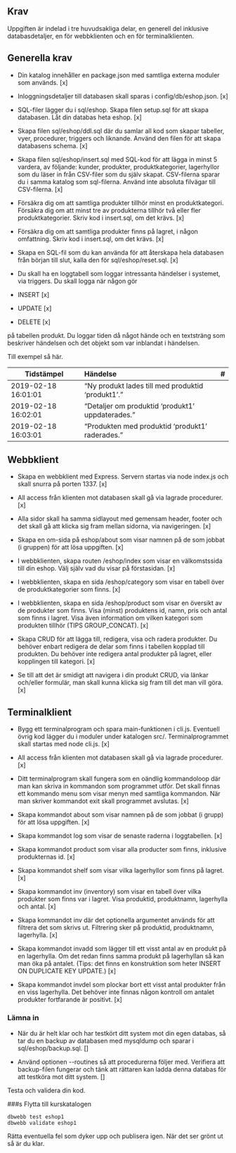 ## Krav
Uppgiften är indelad i tre huvudsakliga delar, en generell del inklusive databasdetaljer, en för webbklienten och en för terminalklienten.

## Generella krav

- Din katalog innehåller en package.json med samtliga externa moduler som används. [x]

- Inloggningsdetaljer till databasen skall sparas i config/db/eshop.json. [x]

- SQL-filer lägger du i sql/eshop. Skapa filen setup.sql för att skapa databasen. Låt din databas heta eshop. [x]

- Skapa filen sql/eshop/ddl.sql där du samlar all kod som skapar tabeller, vyer, procedurer, triggers och liknande. Använd den filen för att skapa databasens schema. [x]

- Skapa filen sql/eshop/insert.sql med SQL-kod för att lägga in minst 5 vardera, av följande: kunder, produkter, produktkategorier, lagerhyllor som du läser in från CSV-filer som du själv skapat. CSV-filerna sparar du i samma katalog som sql-filerna. Använd inte absoluta filvägar till CSV-filerna. [x]

- Försäkra dig om att samtliga produkter tillhör minst en produktkategori. Försäkra dig om att minst tre av produkterna tillhör två eller fler produktkategorier. Skriv kod i insert.sql, om det krävs. [x]

- Försäkra dig om att samtliga produkter finns på lagret, i någon omfattning. Skriv kod i insert.sql, om det krävs. [x]

- Skapa en SQL-fil som du kan använda för att återskapa hela databasen från början till slut, kalla den för sql/eshop/reset.sql. [x]

- Du skall ha en loggtabell som loggar intressanta händelser i systemet, via triggers. Du skall logga när någon gör 
- INSERT [x] 
- UPDATE [x] 
- DELETE [x]

på tabellen produkt. Du loggar tiden då något hände och en textsträng som beskriver händelsen och det objekt som var inblandat i händelsen.

Till exempel så här.

| Tidstämpel         | Händelse | # |
|--------------|:-----|-----------:|
| 2019-02-18 16:01:01 |  “Ny produkt lades till med produktid ‘produkt1’.” |         
| 2019-02-18 16:02:01 | “Detaljer om produktid ‘produkt1’ uppdaterades.”||
|2019-02-18 16:03:01|“Produkten med produktid ‘produkt1’ raderades.”|

## Webbklient
- Skapa en webbklient med Express. Servern startas via node index.js och skall snurra på porten 1337. [x]

- All access från klienten mot databasen skall gå via lagrade procedurer. [x]

- Alla sidor skall ha samma sidlayout med gemensam header, footer och det skall gå att klicka sig fram mellan sidorna, via navigeringen. [x]

- Skapa en om-sida på eshop/about som visar namnen på de som jobbat (i gruppen) för att lösa uppgiften. [x]

- I webbklienten, skapa routen /eshop/index som visar en välkomstssida till din eshop. Välj själv vad du visar på förstasidan. [x]

- I webbklienten, skapa en sida /eshop/category som visar en tabell över de produktkategorier som finns. [x]

- I webbklienten, skapa en sida /eshop/product som visar en översikt av de produkter som finns. Visa (minst) produktens id, namn, pris och antal som finns i lagret. Visa även information om vilken kategori som produkten tillhör (TIPS GROUP_CONCAT). [x]

- Skapa CRUD för att lägga till, redigera, visa och radera produkter. Du behöver enbart redigera de delar som finns i tabellen kopplad till produkten. Du behöver inte redigera antal produkter på lagret, eller kopplingen till kategori. [x]

- Se till att det är smidigt att navigera i din produkt CRUD, via länkar och/eller formulär, man skall kunna klicka sig fram till det man vill göra. [x]

## Terminalklient

- Bygg ett terminalprogram och spara main-funktionen i cli.js. Eventuell övrig kod lägger du i moduler under katalogen src/. Terminalprogrammet skall startas med node cli.js. [x]

- All access från klienten mot databasen skall gå via lagrade procedurer. [x]

- Ditt terminalprogram skall fungera som en oändlig kommandoloop där man kan skriva in kommandon som programmet utför. Det skall finnas ett kommando menu som visar menyn med samtliga kommandon. När man skriver kommandot exit skall programmet avslutas. [x]

- Skapa kommandot about som visar namnen på de som jobbat (i grupp) för att lösa uppgiften. [x]

- Skapa kommandot log <number> som visar de <number> senaste raderna i loggtabellen. [x]

- Skapa kommandot product som visar alla producter som finns, inklusive produkternas id. [x]

- Skapa kommandot shelf som visar vilka lagerhyllor som finns på lagret. [x]

- Skapa kommandot inv (inventory) som visar en tabell över vilka produkter som finns var i lagret. Visa produktid, produktnamn, lagerhylla och antal. [x]

- Skapa kommandot inv <str> där det optionella argumentet <str> används för att filtrera det som skrivs ut. Filtrering sker på produktid, produktnamn, lagerhylla. [x]

- Skapa kommandot invadd <productid> <shelf> <number> som lägger till ett visst antal av en produkt på en lagerhylla. Om det redan finns samma produkt på lagerhyllan så kan man öka på antalet. (Tips: det finns en konstruktion som heter INSERT ON DUPLICATE KEY UPDATE.) [x]

- Skapa kommandot invdel <productid> <shelf> <number> som plockar bort ett visst antal produkter från en viss lagerhylla. Det behöver inte finnas någon kontroll om antalet produkter fortfarande är positivt. [x]

### Lämna in

- När du är helt klar och har testkört ditt system mot din egen databas, så tar du en backup av databasen med mysqldump och sparar i sql/eshop/backup.sql. []

- Använd optionen --routines så att procedurerna följer med. Verifiera att backup-filen fungerar och tänk att rättaren kan ladda denna databas för att testköra mot ditt system. []

Testa och validera din kod.

###s Flytta till kurskatalogen

```
dbwebb test eshop1
dbwebb validate eshop1
```
Rätta eventuella fel som dyker upp och publisera igen. När det ser grönt ut så är du klar.